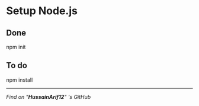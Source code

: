# Setup Node.js

## Done

npm init

## To do

npm install


-----------------------------------
*Find on "**HussainArif12**" 's GitHub*
